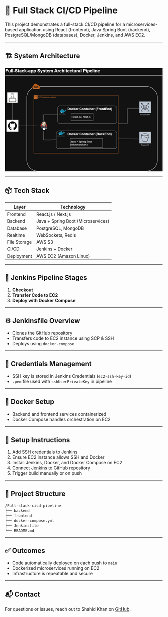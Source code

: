 # 🚀 Full Stack CI/CD Pipeline

This project demonstrates a full-stack CI/CD pipeline for a microservices-based application using React (frontend), Java Spring Boot (backend), PostgreSQL/MongoDB (databases), Docker, Jenkins, and AWS EC2.

---

## 🏗️ System Architecture

![System Architecture](Full%20stack%20App%20System%20architecture.png)

---

## 📦 Tech Stack

| Layer        | Technology                         |
| ------------ | ---------------------------------- |
| Frontend     | React.js / Next.js                 |
| Backend      | Java + Spring Boot (Microservices) |
| Database     | PostgreSQL, MongoDB                |
| Realtime     | WebSockets, Redis                  |
| File Storage | AWS S3                             |
| CI/CD        | Jenkins + Docker                   |
| Deployment   | AWS EC2 (Amazon Linux)             |

---

## 🔧 Jenkins Pipeline Stages

1. **Checkout**
2. **Transfer Code to EC2**
3. **Deploy with Docker Compose**

---

## ⚙️ Jenkinsfile Overview

* Clones the GitHub repository
* Transfers code to EC2 instance using SCP & SSH
* Deploys using `docker-compose`

---

## 🔑 Credentials Management

* SSH key is stored in Jenkins Credentials (`ec2-ssh-key-id`)
* `.pem` file used with `sshUserPrivateKey` in pipeline

---

## 🐳 Docker Setup

* Backend and frontend services containerized
* Docker Compose handles orchestration on EC2

---

## 📝 Setup Instructions

1. Add SSH credentials to Jenkins
2. Ensure EC2 instance allows SSH and Docker
3. Install Jenkins, Docker, and Docker Compose on EC2
4. Connect Jenkins to GitHub repository
5. Trigger build manually or on push

---

## 📁 Project Structure

```
/Full-stack-cicd-pipeline
├── backend
├── frontend
├── docker-compose.yml
├── Jenkinsfile
└── README.md
```

---

## ✅ Outcomes

* Code automatically deployed on each push to `main`
* Dockerized microservices running on EC2
* Infrastructure is repeatable and secure

---

## 📬 Contact

For questions or issues, reach out to Shahid Khan on [GitHub](https://github.com/ShahidKhan232).
